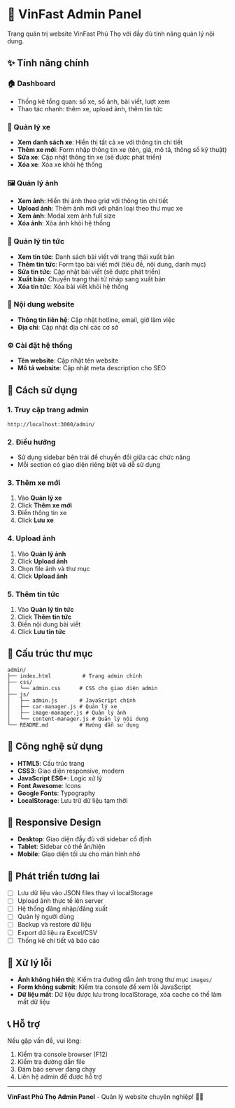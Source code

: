 # 🚗 VinFast Admin Panel

Trang quản trị website VinFast Phú Thọ với đầy đủ tính năng quản lý nội dung.

## ✨ Tính năng chính

### 🏠 Dashboard
- Thống kê tổng quan: số xe, số ảnh, bài viết, lượt xem
- Thao tác nhanh: thêm xe, upload ảnh, thêm tin tức

### 🚙 Quản lý xe
- **Xem danh sách xe**: Hiển thị tất cả xe với thông tin chi tiết
- **Thêm xe mới**: Form nhập thông tin xe (tên, giá, mô tả, thông số kỹ thuật)
- **Sửa xe**: Cập nhật thông tin xe (sẽ được phát triển)
- **Xóa xe**: Xóa xe khỏi hệ thống

### 🖼️ Quản lý ảnh
- **Xem ảnh**: Hiển thị ảnh theo grid với thông tin chi tiết
- **Upload ảnh**: Thêm ảnh mới với phân loại theo thư mục xe
- **Xem ảnh**: Modal xem ảnh full size
- **Xóa ảnh**: Xóa ảnh khỏi hệ thống

### 📰 Quản lý tin tức
- **Xem tin tức**: Danh sách bài viết với trạng thái xuất bản
- **Thêm tin tức**: Form tạo bài viết mới (tiêu đề, nội dung, danh mục)
- **Sửa tin tức**: Cập nhật bài viết (sẽ được phát triển)
- **Xuất bản**: Chuyển trạng thái từ nháp sang xuất bản
- **Xóa tin tức**: Xóa bài viết khỏi hệ thống

### 📝 Nội dung website
- **Thông tin liên hệ**: Cập nhật hotline, email, giờ làm việc
- **Địa chỉ**: Cập nhật địa chỉ các cơ sở

### ⚙️ Cài đặt hệ thống
- **Tên website**: Cập nhật tên website
- **Mô tả website**: Cập nhật meta description cho SEO

## 🚀 Cách sử dụng

### 1. Truy cập trang admin
```
http://localhost:3000/admin/
```

### 2. Điều hướng
- Sử dụng sidebar bên trái để chuyển đổi giữa các chức năng
- Mỗi section có giao diện riêng biệt và dễ sử dụng

### 3. Thêm xe mới
1. Vào **Quản lý xe**
2. Click **Thêm xe mới**
3. Điền thông tin xe
4. Click **Lưu xe**

### 4. Upload ảnh
1. Vào **Quản lý ảnh**
2. Click **Upload ảnh**
3. Chọn file ảnh và thư mục
4. Click **Upload ảnh**

### 5. Thêm tin tức
1. Vào **Quản lý tin tức**
2. Click **Thêm tin tức**
3. Điền nội dung bài viết
4. Click **Lưu tin tức**

## 📁 Cấu trúc thư mục

```
admin/
├── index.html          # Trang admin chính
├── css/
│   └── admin.css      # CSS cho giao diện admin
├── js/
│   ├── admin.js       # JavaScript chính
│   ├── car-manager.js # Quản lý xe
│   ├── image-manager.js # Quản lý ảnh
│   └── content-manager.js # Quản lý nội dung
└── README.md          # Hướng dẫn sử dụng
```

## 🔧 Công nghệ sử dụng

- **HTML5**: Cấu trúc trang
- **CSS3**: Giao diện responsive, modern
- **JavaScript ES6+**: Logic xử lý
- **Font Awesome**: Icons
- **Google Fonts**: Typography
- **LocalStorage**: Lưu trữ dữ liệu tạm thời

## 📱 Responsive Design

- **Desktop**: Giao diện đầy đủ với sidebar cố định
- **Tablet**: Sidebar có thể ẩn/hiện
- **Mobile**: Giao diện tối ưu cho màn hình nhỏ

## 🔮 Phát triển tương lai

- [ ] Lưu dữ liệu vào JSON files thay vì localStorage
- [ ] Upload ảnh thực tế lên server
- [ ] Hệ thống đăng nhập/đăng xuất
- [ ] Quản lý người dùng
- [ ] Backup và restore dữ liệu
- [ ] Export dữ liệu ra Excel/CSV
- [ ] Thống kê chi tiết và báo cáo

## 🐛 Xử lý lỗi

- **Ảnh không hiển thị**: Kiểm tra đường dẫn ảnh trong thư mục `images/`
- **Form không submit**: Kiểm tra console để xem lỗi JavaScript
- **Dữ liệu mất**: Dữ liệu được lưu trong localStorage, xóa cache có thể làm mất dữ liệu

## 📞 Hỗ trợ

Nếu gặp vấn đề, vui lòng:
1. Kiểm tra console browser (F12)
2. Kiểm tra đường dẫn file
3. Đảm bảo server đang chạy
4. Liên hệ admin để được hỗ trợ

---

**VinFast Phú Thọ Admin Panel** - Quản lý website chuyên nghiệp! 🚗✨ 